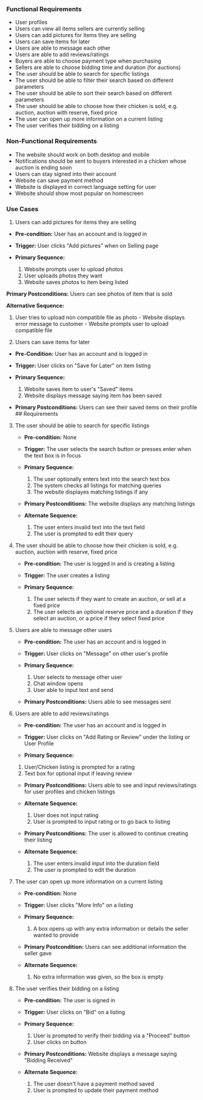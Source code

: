 ### Functional Requirements
- User profiles
- Users can view all items sellers are currently selling 
- Users can add pictures for items they are selling
- Users can save items for later
- Users are able to message each other 
- Users are able to add reviews/ratings
- Buyers are able to choose payment type when purchasing
- Sellers are able to choose bidding time and duration (for auctions)
- The user should be able to search for specific listings
- The user should be able to filter their search based on different parameters
- The user should be able to sort their search based on different parameters
- The user should be able to choose how their chicken is sold, e.g. auction, auction with reserve, fixed price
- The user can open up more information on a current listing
- The user verifies their bidding on a listing

### Non-Functional Requirements
- The website should work on both desktop and mobile
- Notifications should be sent to buyers interested in a chicken whose auction is ending soon
- Users can stay signed into their account
- Website can save payment method
- Website is displayed in correct language setting for user
- Website should show most popular on homescreen

### Use Cases
1. Users can add pictures for items they are selling
  - **Pre-condition:** User has an account and is logged in

  - **Trigger:** User clicks "Add pictures" when on Selling page

  - **Primary Sequence:**
    1. Website prompts user to upload photos
    2. User uploads photos they want
    3. Website saves photos to item being listed 

  **Primary Postconditions:** Users can see photos of item that is sold
  
  **Alternative Sequence:**
  1. User tries to upload non compatible file as photo
    - Website displays error message to customer
    - Website prompts user to upload compatible file

2. Users can save items for later
  - **Pre-Condition:** User has an account and is logged in

  - **Trigger:** User clicks on "Save for Later" on item listing

  - **Primary Sequence:**
    1. Website saves item to user's "Saved" items
    2. Website displays message saying item has been saved  

  - **Primary Postconditions:** Users can see their saved items on their profile ## Requirements

3. The user should be able to search for specific listings
	- **Pre-condition:** None
	
	- **Trigger:** The user selects the search button or presses enter when the text box is in focus
	
	- **Primary Sequence:**
	  1. The user optionally enters text into the search text box
	  2. The system checks all listings for matching queries
	  3. The website displayes matching listings if any
	
	- **Primary Postconditions:** The website displays any matching listings 
	
	- **Alternate Sequence:**
	  1. The user enters invalid text into the text field
	  2. The user is prompted to edit their query

4. The user should be able to choose how their chicken is sold, e.g. auction, auction with reserve, fixed price
   - **Pre-condition:** The user is logged in and is creating a listing
	
	- **Trigger:** The user creates a listing
	
	- **Primary Sequence:**
	  1. The user selects if they want to create an auction, or sell at a fixed price
	  2. The user selects an optional reserve price and a duration if they select an auction, or a price if they select fixed price

5. Users are able to message other users
	- **Pre-condition:** The user has an account and is logged in
	
	- **Trigger:** User clicks on "Message" on other user's profile
	
	- **Primary Sequence:**
	  1. User selects to message other user
	  2. Chat window opens
	  3. User able to input text and send
	  
	- **Primary Postconditions:** Users able to see messages sent
	
6. Users are able to add reviews/ratings
	- **Pre-condition:** The user has an account and is logged in 
	
	- **Trigger:** User clicks on "Add Rating or Review" under the listing or User Profile
	
	- **Primary Sequence:** 
	 1. User/Chicken listing is prompted for a rating 
	 2. Text box for optional input if leaving review
	 
	- **Primary Postconditions:** Users able to see and input reviews/ratings for user profiles and chicken listings 
	
	- **Alternate Sequence:** 
	  1. User does not input rating
	  2. User is prompted to input rating or to go back to listing
	
	- **Primary Postconditions:** The user is allowed to continue creating their listing 
	
	- **Alternate Sequence:**
	  1. The user enters invalid input into the duration field
	  2. The user is prompted to edit the duration

5. The user can open up more information on a current listing
	- **Pre-condition:** None

	- **Trigger:** User clicks "More Info" on a listing

	- **Primary Sequence:**
	  1. A box opens up with any extra information or details the seller wanted to provide

	- **Primary Postcondition:**  Users can see additional information the seller gave
	
	- **Alternate Sequence:**
	  1. No extra information was given, so the box is empty

6.  The user verifies their bidding on a listing
	- **Pre-condition:** The user is signed in

	- **Trigger:** User clicks on "Bid" on a listing

	- **Primary Sequence:** 
	  1. User is prompted to verify their bidding via a "Proceed" button
	  2. User clicks on button

	- **Primary Postconditions:** Website displays a message saying "Bidding Received"

	- **Alternate Sequence:**
	  1. The user doesn't have a payment method saved
	  2. User is prompted to update their payment method
